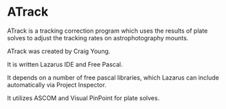 # ATrack
ATrack is a tracking correction program which uses the results of plate solves to adjust the tracking rates on astrophotography mounts. 

ATrack was created by Craig Young.

It is written Lazarus IDE and Free Pascal. 

It depends on a number of free pascal libraries, which Lazarus can include automatically via Project Inspector. 

It utilizes ASCOM and Visual PinPoint for plate solves. 

